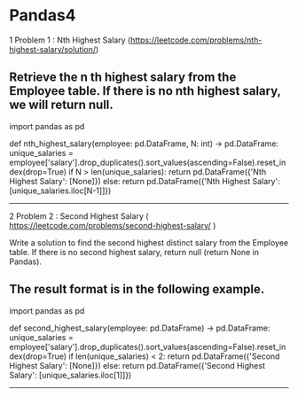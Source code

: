 # Pandas4

1 Problem 1 : Nth Highest Salary (https://leetcode.com/problems/nth-highest-salary/solution/)

Retrieve the n 
th
  highest salary from the Employee table. If there is no nth highest salary, we will return null.
------------------------------------------------
import pandas as pd

def nth_highest_salary(employee: pd.DataFrame, N: int) -> pd.DataFrame:
    unique_salaries = employee['salary'].drop_duplicates().sort_values(ascending=False).reset_index(drop=True)
    if N > len(unique_salaries):
        return pd.DataFrame({'Nth Highest Salary': [None]})
    else:
        return pd.DataFrame({'Nth Highest Salary': [unique_salaries.iloc[N-1]]})



------------------------------------------------

2 Problem 2 : Second Highest Salary ( https://leetcode.com/problems/second-highest-salary/ )

Write a solution to find the second highest distinct salary from the Employee table. If there is no second highest salary, return null (return None in Pandas).

The result format is in the following example.
------------------------------------------------
import pandas as pd

def second_highest_salary(employee: pd.DataFrame) -> pd.DataFrame:
    unique_salaries = employee['salary'].drop_duplicates().sort_values(ascending=False).reset_index(drop=True)
    if len(unique_salaries) < 2:
        return pd.DataFrame({'Second Highest Salary': [None]})
    else:
        return pd.DataFrame({'Second Highest Salary': [unique_salaries.iloc[1]]})



------------------------------------------------
